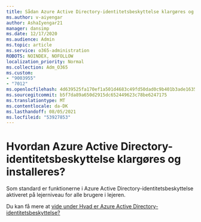 ```yaml
---
title: Sådan Azure Active Directory-identitetsbeskyttelse klargøres og installeres
ms.author: v-aiyengar
author: AshaIyengar21
manager: dansimp
ms.date: 12/17/2020
ms.audience: Admin
ms.topic: article
ms.service: o365-administration
ROBOTS: NOINDEX, NOFOLLOW
localization_priority: Normal
ms.collection: Adm_O365
ms.custom:
- "9003955"
- "7012"
ms.openlocfilehash: 4d639525fa170ef1a501d4683c49fd50dad0c9b401b3ade1635d11e783524237
ms.sourcegitcommit: b5f7da89a650d2915dc652449623c78be6247175
ms.translationtype: MT
ms.contentlocale: da-DK
ms.lasthandoff: 08/05/2021
ms.locfileid: "53927853"
---
```

# <a name="how-azure-active-directory-identity-protection-is-provisioned-and-deployed"></a>Hvordan Azure Active Directory-identitetsbeskyttelse klargøres og installeres?

Som standard er funktionerne i Azure Active Directory-identitetsbeskyttelse aktiveret på lejerniveau for alle brugere i lejeren.

Du kan få mere at [vide under Hvad er Azure Active Directory-identitetsbeskyttelse?](https://go.microsoft.com/fwlink/?linkid=2130395)